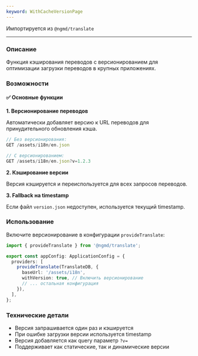 ```yaml
---
keyword: WithCacheVersionPage
---
```


Импортируется из `@ngmd/translate`

---

### Описание

Функция кэширования переводов с версионированием для оптимизации загрузки переводов в крупных приложениях.

### Возможности

#### ✅ Основные функции

**1. Версионирование переводов**

Автоматически добавляет версию к URL переводов для принудительного обновления кэша.

```ts
// Без версионирования:
GET /assets/i18n/en.json

// С версионированием:
GET /assets/i18n/en.json?v=1.2.3
```

**2. Кэширование версии**

Версия кэшируется и переиспользуется для всех запросов переводов.

**3. Fallback на timestamp**

Если файл `version.json` недоступен, используется текущий timestamp.

### Использование

Включите версионирование в конфигурации `provideTranslate`:

```ts name="app.config.ts" {7}
import { provideTranslate } from '@ngmd/translate';

export const appConfig: ApplicationConfig = {
  providers: [
    provideTranslate(TranslateDB, {
      baseUrl: '/assets/i18n',
      withVersion: true, // Включить версионирование
      // ... остальная конфигурация
    }),
  ],
};
```

### Технические детали

- Версия запрашивается один раз и кэшируется
- При ошибке загрузки версии используется timestamp
- Версия добавляется как query параметр `?v=`
- Поддерживает как статические, так и динамические версии

